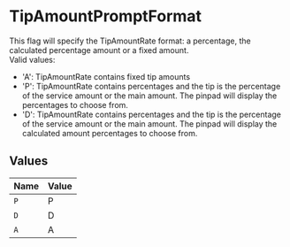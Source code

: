 # TipAmountPromptFormat

This flag will specify the TipAmountRate format: a percentage, the calculated percentage amount or a fixed amount. <br>
Valid values:<br>
<ul>
  <li>'A': TipAmountRate contains fixed tip amounts</li>
  <li>'P': TipAmountRate contains percentages and the tip is the percentage of the service amount or the main amount. The pinpad will display the percentages to choose from.</li>
  <li>'D': TipAmountRate contains percentages and the tip is the percentage of the service amount or the main amount. The pinpad will display the calculated amount percentages to choose from.</li>
</ul>



## Values

| Name  | Value |
| ----- | ----- |
| `P`   | P     |
| `D`   | D     |
| `A`   | A     |